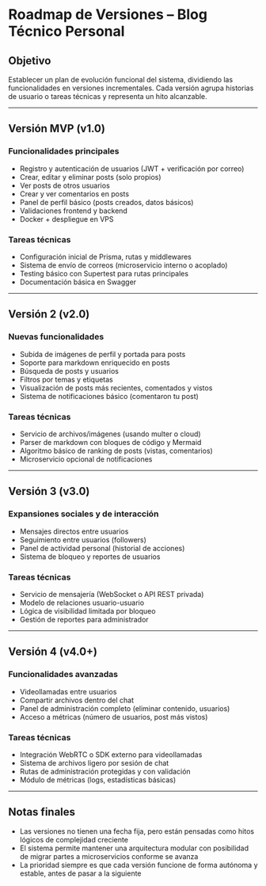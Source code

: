 # Roadmap de Versiones – Blog Técnico Personal

## Objetivo

Establecer un plan de evolución funcional del sistema, dividiendo las funcionalidades en versiones incrementales. Cada versión agrupa historias de usuario o tareas técnicas y representa un hito alcanzable.

---

## Versión MVP (v1.0)

### Funcionalidades principales
- Registro y autenticación de usuarios (JWT + verificación por correo)
- Crear, editar y eliminar posts (solo propios)
- Ver posts de otros usuarios
- Crear y ver comentarios en posts
- Panel de perfil básico (posts creados, datos básicos)
- Validaciones frontend y backend
- Docker + despliegue en VPS

### Tareas técnicas
- Configuración inicial de Prisma, rutas y middlewares
- Sistema de envío de correos (microservicio interno o acoplado)
- Testing básico con Supertest para rutas principales
- Documentación básica en Swagger

---

## Versión 2 (v2.0)

### Nuevas funcionalidades
- Subida de imágenes de perfil y portada para posts
- Soporte para markdown enriquecido en posts
- Búsqueda de posts y usuarios
- Filtros por temas y etiquetas
- Visualización de posts más recientes, comentados y vistos
- Sistema de notificaciones básico (comentaron tu post)

### Tareas técnicas
- Servicio de archivos/imágenes (usando multer o cloud)
- Parser de markdown con bloques de código y Mermaid
- Algoritmo básico de ranking de posts (vistas, comentarios)
- Microservicio opcional de notificaciones

---

## Versión 3 (v3.0)

### Expansiones sociales y de interacción
- Mensajes directos entre usuarios
- Seguimiento entre usuarios (followers)
- Panel de actividad personal (historial de acciones)
- Sistema de bloqueo y reportes de usuarios

### Tareas técnicas
- Servicio de mensajería (WebSocket o API REST privada)
- Modelo de relaciones usuario-usuario
- Lógica de visibilidad limitada por bloqueo
- Gestión de reportes para administrador

---

## Versión 4 (v4.0+)

### Funcionalidades avanzadas
- Videollamadas entre usuarios
- Compartir archivos dentro del chat
- Panel de administración completo (eliminar contenido, usuarios)
- Acceso a métricas (número de usuarios, post más vistos)

### Tareas técnicas
- Integración WebRTC o SDK externo para videollamadas
- Sistema de archivos ligero por sesión de chat
- Rutas de administración protegidas y con validación
- Módulo de métricas (logs, estadísticas básicas)

---

## Notas finales

- Las versiones no tienen una fecha fija, pero están pensadas como hitos lógicos de complejidad creciente
- El sistema permite mantener una arquitectura modular con posibilidad de migrar partes a microservicios conforme se avanza
- La prioridad siempre es que cada versión funcione de forma autónoma y estable, antes de pasar a la siguiente

